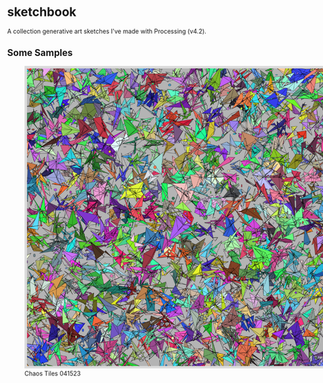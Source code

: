 # sketchbook

A collection generative art sketches I've made with Processing (v4.2).

## Some Samples

<div> 
  <figure style="position: relative; width: 700px; height: 700px;">
    <img src="https://github.com/charlesdungy/sketchbook/blob/main/sketches/chaos_tiles_041523.png?raw=true">
    <figcaption >Chaos Tiles 041523</figcaption>
  </figure>
</div>
